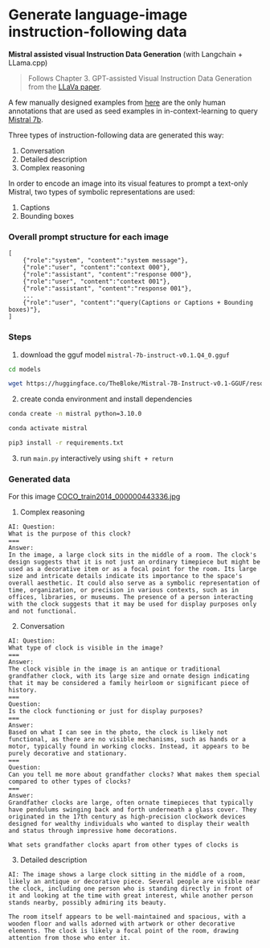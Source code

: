 # Generate language-image instruction-following data

**Mistral assisted visual Instruction Data Generation**
(with Langchain + LLama.cpp)

>Follows Chapter 3. GPT-assisted Visual Instruction Data Generation from the [LLaVa paper](https://arxiv.org/pdf/2304.08485.pdf).

A few manually designed examples from [here](https://github.com/haotian-liu/LLaVA/tree/main/playground/data/prompts) are the only human annotations that are used as seed examples in in-context-learning to query [Mistral 7b](https://mistral.ai/news/announcing-mistral-7b/).

Three types of instruction-following data are generated this way:
1. Conversation
2. Detailed description
2. Complex reasoning

In order to encode an image into its visual features to prompt a text-only Mistral, two types of symbolic representations are used:
1. Captions
2. Bounding boxes

### Overall prompt structure for each image
```
[
    {"role":"system", "content":"system message"},
    {"role":"user", "content":"context 000"},
    {"role":"assistant", "content":"response 000"},
    {"role":"user", "content":"context 001"},
    {"role":"assistant", "content":"response 001"},
    ...
    {"role":"user", "content":"query(Captions or Captions + Bounding boxes)"},
]
```

### Steps

1. download the gguf model `mistral-7b-instruct-v0.1.Q4_0.gguf`
```bash
cd models

wget https://huggingface.co/TheBloke/Mistral-7B-Instruct-v0.1-GGUF/resolve/main/mistral-7b-instruct-v0.1.Q4_0.gguf
```

2. create conda environment and install dependencies
```bash
conda create -n mistral python=3.10.0

conda activate mistral

pip3 install -r requirements.txt
```

3. run `main.py` interactively using `shift + return`


### Generated data
For this image [COCO_train2014_000000443336.jpg](https://knowyourdata-tfds.withgoogle.com/#dataset=coco_captions&tab=ITEM&select=default_segment.coco_captions.captions_text.value&draw=default_segment.coco_captions.objects_label.value,bbox,bbox&auto_draw=false&item=COCO_train2014_000000443336.jpg)

1. Complex reasoning
```
AI: Question:
What is the purpose of this clock?
===
Answer:
In the image, a large clock sits in the middle of a room. The clock's design suggests that it is not just an ordinary timepiece but might be used as a decorative item or as a focal point for the room. Its large size and intricate details indicate its importance to the space's overall aesthetic. It could also serve as a symbolic representation of time, organization, or precision in various contexts, such as in offices, libraries, or museums. The presence of a person interacting with the clock suggests that it may be used for display purposes only and not functional.
```

2. Conversation
```
AI: Question:
What type of clock is visible in the image?
===
Answer:
The clock visible in the image is an antique or traditional grandfather clock, with its large size and ornate design indicating that it may be considered a family heirloom or significant piece of history.
===
Question:
Is the clock functioning or just for display purposes?
===
Answer:
Based on what I can see in the photo, the clock is likely not functional, as there are no visible mechanisms, such as hands or a motor, typically found in working clocks. Instead, it appears to be purely decorative and stationary.
===
Question:
Can you tell me more about grandfather clocks? What makes them special compared to other types of clocks?
===
Answer:
Grandfather clocks are large, often ornate timepieces that typically have pendulums swinging back and forth underneath a glass cover. They originated in the 17th century as high-precision clockwork devices designed for wealthy individuals who wanted to display their wealth and status through impressive home decorations.

What sets grandfather clocks apart from other types of clocks is

```

3. Detailed description
```
AI: The image shows a large clock sitting in the middle of a room, likely an antique or decorative piece. Several people are visible near the clock, including one person who is standing directly in front of it and looking at the time with great interest, while another person stands nearby, possibly admiring its beauty.

The room itself appears to be well-maintained and spacious, with a wooden floor and walls adorned with artwork or other decorative elements. The clock is likely a focal point of the room, drawing attention from those who enter it.

```
